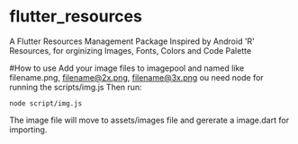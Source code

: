# flutter_resources
A Flutter Resources Management Package Inspired by Android 'R' Resources, for orginizing Images, Fonts, Colors and Code Palette

#How to use
Add your image files to imagepool and named like filename.png, filename@2x.png, filename@3x.png
ou need node for running the scripts/img.js
Then run:
```shell
node script/img.js
```
The image file will move to assets/images file and gererate a image.dart for importing.